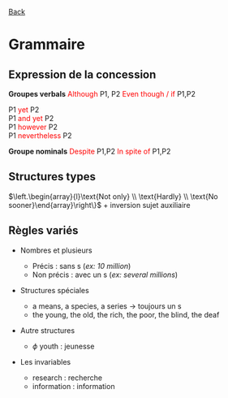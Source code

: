 [Back](../README.md)

# Grammaire

## Expression de la concession

**Groupes verbals**
<span style="color:red">Although</span> P1, P2
<span style="color:red">Even though / if</span> P1,P2

P1 <span style="color:red">yet</span> P2  
P1 <span style="color:red">and yet</span> P2  
P1 <span style="color:red">however</span> P2  
P1 <span style="color:red">nevertheless</span> P2  

**Groupe nominals**
<span style="color:red">Despite</span> P1,P2
<span style="color:red">In spite of</span> P1,P2

## Structures types

$\left.\begin{array}{l}\text{Not only} \\ \text{Hardly} \\ \text{No sooner}\end{array}\right\}$ + inversion sujet auxiliaire

## Règles variés

- Nombres et plusieurs
  - Précis : sans s (*ex: 10 million*)
  - Non précis : avec un s (*ex: several millions*)

- Structures spéciales
  - a means, a species, a series $\rightarrow$ toujours un s
  - the young, the old, the rich, the poor, the blind, the deaf

- Autre structures
  - $\phi$ youth : jeunesse

- Les invariables
  - research : recherche
  - information : information

